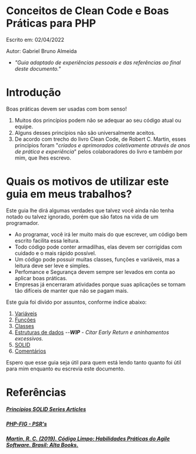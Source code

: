 # Conceitos de Clean Code e Boas Práticas para PHP

Escrito em: 02/04/2022

Autor: Gabriel Bruno Almeida

- *"Guia adaptado de experiências pessoais e das referências ao final deste documento."*

# Introdução

Boas práticas devem ser usadas com bom senso!

1. Muitos dos princípios podem não se adequar ao seu código atual ou equipe.
2. Alguns desses princípios não são universalmente aceitos.
3. De acordo com trecho do livro Clean Code, de Robert C. Martin, esses princípios foram "*criados e aprimorados coletivamente através de anos de prática e experiência*" pelos colaboradores do livro e também por mim, que lhes escrevo.

# Quais os motivos de utilizar este guia em meus trabalhos?

Este guia lhe dirá algumas verdades que talvez você ainda não tenha notado ou talvez ignorado, porém que são fatos na vida de um programador.

* Ao programar, você irá ler muito mais do que escrever, um código bem escrito facilita essa leitura.
* Todo código pode conter armadilhas, elas devem ser corrigidas com cuidado e o mais rápido possível.
* Um código pode possuir muitas classes, funções e variáveis, mas a leitura deve ser leve e simples.
* Perfomance e Segurança devem sempre ser levados em conta ao aplicar boas práticas.
* Empresas já encerraram atividades porque suas aplicações se tornam tão difíceis de manter que não se pagam mais.

Este guia foi divido por assuntos, conforme índice abaixo:

1. [Variáveis](Variaveis.md)
2. [Funções](Funcoes.md)
3. [Classes](Classes.md)
4. [Estruturas de dados](Dados.md) *--**WIP** - Citar Early Return e aninhamentos excessivos.*
5. [SOLID](SOLID.md)
6. [Comentários](Comentarios.md)

Espero que esse guia seja útil para quem está lendo tanto quanto foi útil para mim enquanto eu escrevia este documento.

# Referências

##### [Princípios SOLID Series Articles](https://dev.to/lucascavalcante/series/6852)
##### [PHP-FIG - PSR's](https://www.php-fig.org/psr/)
##### [Martin, R. C. (2019). Código Limpo: Habilidades Práticas do Agile Software. Brasil: Alta Books.](https://www.google.com/aclk?sa=L&ai=DChcSEwjM2JH8u_b2AhXECpEKHbfdCscYABAOGgJjZQ&sig=AOD64_2I5BFrxKgOwCXwM7Scgz-fh-dNPg&ctype=5&q=&ved=2ahUKEwianIb8u_b2AhXasJUCHbVkCicQ9aACegQIAhBE&adurl=)